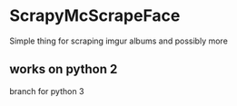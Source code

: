 # ScrapyMcScrapeFace
Simple thing for scraping imgur albums and possibly more

## works on python 2
branch for python 3
